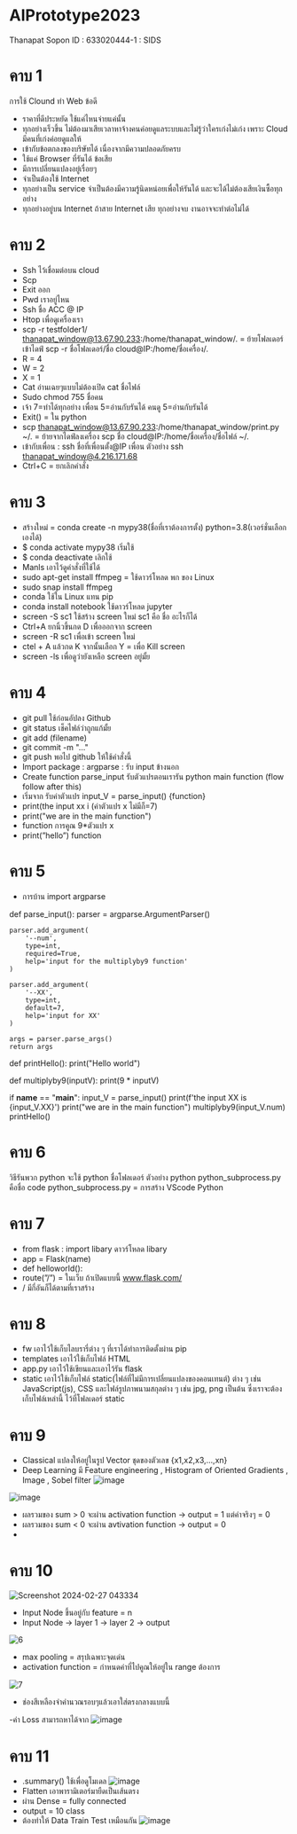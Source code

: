 # AIPrototype2023
 Thanapat Sopon
 ID : 633020444-1 : SIDS

# คาบ 1
การใช้ Clound ทำ Web
ข้อดี
- ราคาที่ดีประหยัด ใช้แค่ไหนจ่ายแค่นั้น
- ทุกอย่างเร็วขึ้น ไม่ต้องมาเสียเวลาหาจ้างคนค่อยดูแลระบบและไม่รู้ว่าใครเก่งไม่เก่ง เพราะ Cloud มีคนที่เก่งค่อยดูแลให้
- เข้ากับข้อตกลงของบริษัทได้ เนื่องจากมีความปลอดภัยครบ
- ใช้แค่ Browser ที่รันได้
ข้อเสีย
- มีการเปลี่ยนแปลงอยู่เรื่อยๆ
- จำเป็นต้องใช้ Internet
- ทุกอย่างเป็น service จำเป็นต้องมีความรู้นิดหน่อยเพื่อให้รันได้ และจะได้ไม่ต้องเสียเงินซื้อทุกอย่าง
- ทุกอย่างอยู่บน Internet ถ้าสาย Internet เสีย ทุกอย่างจบ งานอาจจะทำต่อไม่ได้

# คาบ 2
- Ssh ไว้เชื่อมต่อบน cloud 
- Scp 
- Exit ออก
- Pwd เราอยู่ไหน
- Ssh ชื่อ ACC @ IP
- Htop เพื่อดูเครื่องเรา
- scp -r testfolder1/ thanapat_window@13.67.90.233:/home/thanapat_window/. = ย้ายโฟลเดอร์เข้าไดฟ์ scp -r ชื่อโฟลเดอร์/ชื่อ cloud@IP:/home/ชื่อเครื่อง/.
- R = 4
- W = 2
- X = 1
- Cat อ่านเฉยๆแบบไม่ต้องเปิด cat ชื่อไฟล์
- Sudo chmod 755 ชื่อคน
- เจ้า 7=ทำได้ทุกอย่าง เพื่อน 5=อ่านกับรันได้ คนดู 5=อ่านกับรันได้
- Exit() = ใน python
- scp thanapat_window@13.67.90.233:/home/thanapat_window/print.py ~/. = ย้ายจากไดฟ์ลงเครื่อง scp ชื่อ cloud@IP:/home/ชื่อเครื่อง/ชื่อไฟล์ ~/.
- เข้ากับเพื่อน : ssh ชื่อที่เพื่อนตั้ง@IP เพื่อน ตัวอย่าง ssh thanapat_window@4.216.171.68
- Ctrl+C  = ยกเลิกคำสั่ง

# คาบ 3
- สร้างใหม่ = conda create -n mypy38(ชื่อที่เราต้องการตั้ง) python=3.8(เวอร์ชั่นเลือกเองได้)
- $ conda activate mypy38 เริ่มใช้
- $ conda deactivate เลิกใช้
- Manls เอาไว้ดูคำสั่งที่ใช้ได้
- sudo apt-get install ffmpeg = ใช้ดาวร์โหลด พก ของ Linux
- sudo snap install ffmpeg
- conda ใช้ใน Linux แทน pip
- conda install notebook ใช้ดาวร์โหลด jupyter
- screen -S sc1 ใช้สร้าง screen ใหม่ sc1 คือ ชื่อ อะไรก็ได้
- Ctrl+A ยกนิ้วขึ้นกด D เพื่อออกจาก screen
- screen -R sc1 เพื่อเข้า screen ใหม่
- ctel + A แล้วกด K จากนั้นเลือก Y = เพื่อ Kill screen
- screen -ls เพื่อดูว่ายังเหลือ screen อยู่มั้ย

# คาบ 4
- git pull ใช้ก่อนอัปลง Github
- git status เช็คไฟล์ว่าถูกแก้มั้ย
- git add (filename)
- git commit -m "..."
- git push พอไป github ให้ใช้คำสั่งนี้
- Import package : argparse : รับ input ข้างนอก
- Create function parse_input รับตัวแปรตอนเรารัน python
main function (flow follow after this)
- เริ่มจาก รับค่าตัวแปร input_V = parse_input() {function}
- print(the input xx i (ค่าตัวแปร x ไม่มีก็=7)
- print("we are in the main function")
- function การคูณ 9*ตัวแปร x
- print(”hello”) function

# คาบ 5
- การบ้าน
import argparse

def parse_input():
    parser = argparse.ArgumentParser()

    parser.add_argument(
        '--num',
        type=int,
        required=True,
        help='input for the multiplyby9 function'
    )

    parser.add_argument(
        '--XX',
        type=int,
        default=7,
        help='input for XX'
    )

    args = parser.parse_args()
    return args

def printHello():
    print("Hello world")

def multiplyby9(inputV):
    print(9 * inputV)

if __name__ == "__main__":
    input_V = parse_input()
    print(f'the input XX is {input_V.XX}')
    print("we are in the main function")
    multiplyby9(input_V.num)
    printHello()


# คาบ 6
วิธีรันพวก python จะใช้ python ชื่อโฟลเดอร์    ตัวอย่าง python python_subprocess.py คือชื่อ
code python_subprocess.py  = การสร้าง VScode Python

# คาบ 7
- from flask : import libary ดาวร์โหลด libary
- app = Flask(name)
- def helloworld():
- route(”/”) = ในเว็บ ถ้าเปิดแบบนี้ www.flask.com/
- / มีกี่อันก็ได้ตามที่เราสร้าง

# คาบ 8
- fw เอาไว้ใช้เก็บไลบรารี่ต่าง ๆ ที่เราได้ทำการติดตั้งผ่าน pip
- templates เอาไว้ใช้เก็บไฟล์ HTML
- app.py เอาไว้ใช้เขียนและเอาไว้รัน flask
- static เอาไว้ใช้เก็บไฟล์ static(ไฟล์ที่ไม่มีการเปลี่ยนแปลงของคอนเทนต์) ต่าง ๆ เช่น JavaScript(js), CSS และไฟล์รูปภาพนามสกุลต่าง ๆ เช่น jpg, png เป็นต้น ซึ่งเราจะต้องเก็บไฟล์เหล่านี้ ไว้ที่โฟลเดอร์ static

# คาบ 9
- Classical แปลงให้อยู่ในรูป Vector ชุดของตัวเลข {x1,x2,x3,…,xn}
- Deep Learning มี Feature engineering , Histogram of Oriented Gradients , Image , Sobel filter
![image](https://github.com/TungSoPon/AIPrototype2023/assets/108257588/b70737e1-be63-45ff-b08e-ea3d9125815d)

![image](https://github.com/TungSoPon/AIPrototype2023/assets/108257588/02878094-2cf7-4af2-bf3e-ef2b076d74d9)
- ผลรวมของ sum > 0 จะผ่าน activation function → output = 1 แต่ค่าจริงๆ = 0
- ผลรวมของ sum < 0 จะผ่าน avtivation function → output = 0
- 
# คาบ 10
![Screenshot 2024-02-27 043334](https://github.com/TungSoPon/AIPrototype2023/assets/108257588/897c67e4-e6cf-40a2-ac5c-f8f36a578806)

- Input Node ขึ้นอยู่กับ feature = n
- Input Node → layer 1 → layer 2 → output

![6](https://github.com/TungSoPon/AIPrototype2023/assets/108257588/1428f5c0-ed5b-4049-ab81-5566aa1ea010)

- max pooling = สรุปเฉพาะจุดเด่น
- activation function = กำหนดค่าที่ไปคูณให้อยู่ใน range ต้องการ

![7](https://github.com/TungSoPon/AIPrototype2023/assets/108257588/ee66874a-b542-4269-8825-e74967dde060)

- ช่องสีเหลืองจำคำนวณรอบๆแล้วเอาใส่ตรงกลางแบบนี้

-ค่า Loss สามารถหาได้จาก
![image](https://github.com/TungSoPon/AIPrototype2023/assets/108257588/488586bc-f6ff-48e9-bbd1-1c9b2bec9b1f)

# คาบ 11
- .summary() ใช้เพื่อดูโมเดล
 ![image](https://github.com/TungSoPon/AIPrototype2023/assets/108257588/690909dd-645c-4843-834b-4b0a4956546d)
- Flatten เอาพารามิเตอร์มายืดเป็นเส้นตรง
- ผ่าน Dense = fully connected
- output = 10 class
- ต้องทำให้ Data Train Test เหมือนกัน
![image](https://github.com/TungSoPon/AIPrototype2023/assets/108257588/b26c8f7f-82d6-41a4-a008-e1c243942dad)

